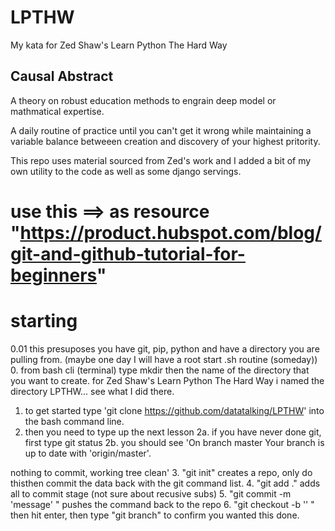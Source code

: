 # LPTHW
My kata for Zed Shaw's Learn Python The Hard Way

## Causal Abstract
A theory on robust education methods to engrain deep model or mathmatical expertise.

A daily routine of practice until you can't get it wrong while maintaining a variable balance betweeen creation and discovery of your highest pritority.

This repo uses material sourced from Zed's work and I added a bit of my own utility to the code as well as some django servings.

# use this ==> as resource "https://product.hubspot.com/blog/git-and-github-tutorial-for-beginners"

# starting
0.01 this presuposes you have git, pip, python and have a directory you are pulling from. (maybe one day I will have a root start .sh routine (someday))
0. from bash cli (terminal) type mkdir then the name of the directory that you want to create. for Zed Shaw's Learn Python The Hard Way i named the directory LPTHW... see what I did there.
1. to get started type 'git clone https://github.com/datatalking/LPTHW' into the bash command line.
2. then you need to type up the next lesson
2a. if you have never done git, first type git status
2b. you should see
'On branch master
Your branch is up to date with 'origin/master'.

nothing to commit, working tree clean'
3. "git init" creates a repo, only do thisthen commit the data back with the git command list.
4. "git add ." adds all to commit stage (not sure about recusive subs)
5. "git commit -m 'message' " pushes the command back to the repo
6. "git checkout -b '<branch name>' " then hit enter, then type "git branch" to confirm you wanted this done.
